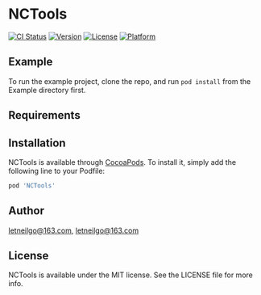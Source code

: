# NCTools

[![CI Status](https://img.shields.io/travis/letneilgo@163.com/NCTools.svg?style=flat)](https://travis-ci.org/letneilgo@163.com/NCTools)
[![Version](https://img.shields.io/cocoapods/v/NCTools.svg?style=flat)](https://cocoapods.org/pods/NCTools)
[![License](https://img.shields.io/cocoapods/l/NCTools.svg?style=flat)](https://cocoapods.org/pods/NCTools)
[![Platform](https://img.shields.io/cocoapods/p/NCTools.svg?style=flat)](https://cocoapods.org/pods/NCTools)

## Example

To run the example project, clone the repo, and run `pod install` from the Example directory first.

## Requirements

## Installation

NCTools is available through [CocoaPods](https://cocoapods.org). To install
it, simply add the following line to your Podfile:

```ruby
pod 'NCTools'
```

## Author

letneilgo@163.com, letneilgo@163.com

## License

NCTools is available under the MIT license. See the LICENSE file for more info.
